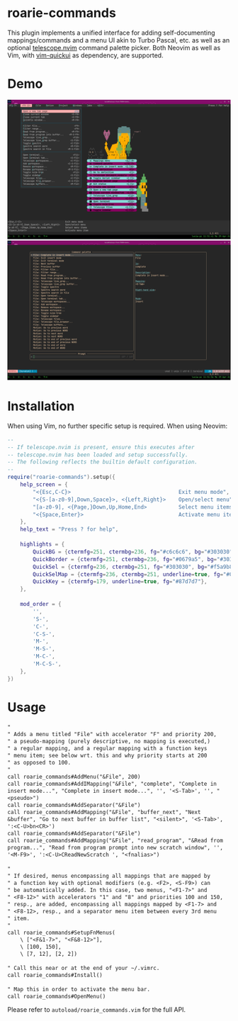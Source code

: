 # roarie-commands

This plugin implements a unified interface for adding self-documenting
mappings/commands and a menu UI akin to Turbo Pascal, etc. as well as
an optional [telescope.nvim](https://github.com/nvim-telescope/telescope.nvim)
command palette picker. Both Neovim as well as Vim, with [vim-quickui](https://github.com/skywind3000/vim-quickui)
as dependency, are supported.

# Demo

![Menu UI](https://github.com/lalbornoz/roarie-commands.vim/blob/master/Screenshot1.png?raw=true)
![Telescope command palette picker](https://github.com/lalbornoz/roarie-commands.vim/blob/master/Screenshot2.png?raw=true)

# Installation

When using Vim, no further specific setup is required. When using Neovim:

```lua
--
-- If telescope.nvim is present, ensure this executes after
-- telescope.nvim has been loaded and setup successfully.
-- The following reflects the builtin default configuration.
--
require("roarie-commands").setup({
	help_screen = {
		"<{Esc,C-C}>                                  Exit menu mode",
		"<{S-[a-z0-9],Down,Space}>, <{Left,Right}>    Open/select menu",
		"[a-z0-9], <{Page,}Down,Up,Home,End>          Select menu items",
		"<{Space,Enter}>                              Activate menu item",
	},
	help_text = "Press ? for help",

	highlights = {
		QuickBG = {ctermfg=251, ctermbg=236, fg="#c6c6c6", bg="#303030"},
		QuickBorder = {ctermfg=251, ctermbg=236, fg="#0679a5", bg="#303030"},
		QuickSel = {ctermfg=236, ctermbg=251, fg="#303030", bg="#f5a9b8"},
		QuickSelMap = {ctermfg=236, ctermbg=251, underline=true, fg="#0679a5", bg="#f5a9b8"},
		QuickKey = {ctermfg=179, underline=true, fg="#87d7d7"},
	},

	mod_order = {
		'',
		'S-',
		'C-',
		'C-S-',
		'M-',
		'M-S-',
		'M-C-',
		'M-C-S-',
	},
})
```

# Usage

```vim
"
" Adds a menu titled "File" with accelerator "F" and priority 200,
" a pseudo-mapping (purely descriptive, no mapping is executed,)
" a regular mapping, and a regular mapping with a function keys
" menu item; see below wrt. this and why priority starts at 200
" as opposed to 100.
"
call roarie_commands#AddMenu("&File", 200)
call roarie_commands#AddIMapping("&File", "complete", "Complete in insert mode...", "Complete in insert mode...", '', '<S-Tab>', '', "<pseudo>")
call roarie_commands#AddSeparator("&File")
call roarie_commands#AddMapping("&File", "buffer_next", "Next &buffer", "Go to next buffer in buffer list", "<silent>", '<S-Tab>', ':<C-U>bn<CR>')
call roarie_commands#AddSeparator("&File")
call roarie_commands#AddMapping("&File", "read_program", "&Read from program...", "Read from program prompt into new scratch window", '', '<M-F9>', ':<C-U>CReadNewScratch ', "<fnalias>")

"
" If desired, menus encompassing all mappings that are mapped by
" a function key with optional modifiers (e.g. <F2>, <S-F9>) can
" be automatically added. In this case, two menus, "<F1-7>" and
" <F8-12>" with accelerators "1" and "8" and priorities 100 and 150,
" resp., are added, encompassing all mappings mapped by <F1-7> and
" <F8-12>, resp., and a separator menu item between every 3rd menu
" item.
"
call roarie_commands#SetupFnMenus(
	\ ["<F&1-7>", "<F&8-12>"],
	\ [100, 150],
	\ [7, 12], [2, 2])

" Call this near or at the end of your ~/.vimrc. 
call roarie_commands#Install()

" Map this in order to activate the menu bar.
call roarie_commands#OpenMenu()
```

Please refer to `autoload/roarie_commands.vim` for the full API.

[modeline]: # ( vim: set tw=0: )
